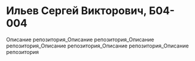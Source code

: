 # Ильев Сергей Викторович, Б04-004
Описание репозитория_Описание репозитория_Описание репозитория_Описание репозитория_Описание репозитория_Описание репозитория